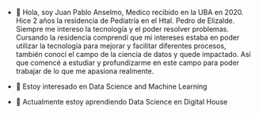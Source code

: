 - 👋 Hola, soy Juan Pablo Anselmo, Medico recibido en la UBA en 2020. Hice 2 años la residencia de Pediatría en el Htal. Pedro de Elizalde. Siempre me intereso la tecnología y el poder resolver problemas. Cursando la residencia comprendí que mi intereses estaba en poder utilizar la tecnología para mejorar y facilitar diferentes procesos, también conocí el campo de la ciencia de datos y quede impactado. Así que comencé a estudiar y profundizarme en este campo para poder trabajar de lo que me apasiona realmente.

- 👀 Estoy interesado en Data Science and Machine Learning
- 🌱 Actualmente estoy aprendiendo Data Science en Digital House
